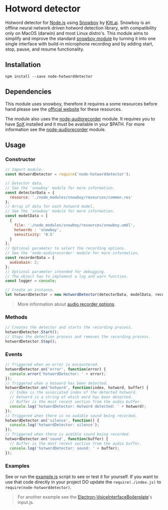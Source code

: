 # Hotword detector
Hotword detector for [Node.js](https://nodejs.org/) using [Snowboy](https://snowboy.kitt.ai/) by [Kitt.ai](https://kitt.ai/). Snowboy is an offline neural network driven hotword detection library, with compatibility only on MacOS (darwin) and most Linux distro's. This module aims to simplify and improve the standard [snowboy module](https://github.com/Kitt-AI/snowboy) by turning it into one single interface with build-in microphone recording and by adding start, stop, pause, and resume functionality.

## Installation
```
npm install --save node-hotworddetector
```

## Dependencies
This module uses snowboy, therefore it requires a some resources before hand please see the [official website](https://snowboy.kitt.ai/) for these resources.

The module also uses the [node-audiorecorder](https://github.com/RedKenrok/node-audiorecorder) module. It requires you to have [SoX](http://sox.sourceforge.net/) installed and it must be available in your $PATH. For more information see the [node-audiorecorder](https://github.com/RedKenrok/node-audiorecorder) module.

## Usage

### Constructor
```javascript
// Import module.
const HotwordDetector = require('node-hotworddetector');

// Detector data.
// See the 'snowboy' module for more information.
const detectorData = {
  resource: './node_modules/snowboy/resources/common.res'
};
// Array of data for each hotword model.
// See the 'snowboy' module for more information.
const modelData = [
  {
    file: './node_modules/snowboy/resources/snowboy.umdl',
    hotwords : 'snowboy',
    sensitivity: '0.5'
  }
];
// Optional parameter to select the recording options.
// See the 'node-audiorecorder' module for more information.
const recorderData = {
  audioGain: 2;
};
// Optional parameter intended for debugging.
// The object has to implement a log and warn function.
const logger = console;

// Create an instance.
let hotwordDetector = new HotwordDetector(detectorData, modelData, recorderData, logger);
```

> More information about [audio recorder options](https://github.com/RedKenrok/node-audiorecorder#constructor).

### Methods
```javascript
// Creates the detector and starts the recording process.
hotwordDetector.Start();
// Stops the detection process and removes the recording process.
hotwordDetector.Stop();
```

### Events
```javascript
// Triggered when an error is encountered.
hotwordDetector.on('error', function(error) {
  console.error('hotwordDetector: ' + error);
});
// Triggered when a hotword has been detected.
hotwordDetector.on('hotword', function(index, hotword, buffer) {
  // Index is the associated index of the detected hotword.
  // Hotword is a string of which word has been detected.
  // Buffer is the most recent section from the audio buffer.
  console.log('hotwordDetector: Hotword detected: ' + hotword);
});
// Triggered when there is no audible sound being recorded.
hotwordDetector.on('silence', function() {
  console.log('hotwordDetector: silence');
});
// Triggered when there is audible sound being recorded.
hotwordDetector.on('sound', function(buffer) {
  // Buffer is the most recent section from the audio buffer.
  console.log('hotwordDetector: sound: ' + buffer);
});
```

### Examples
See or run the [example.js](https://github.com/RedKenrok/node-hotworddetector/blob/master/example.js) script to see or test it for yourself. If you want to use that code directly in your project DO update the ``require(./index.js)`` to ``require(node-hotworddetector)``.

> For another example see the [Electron-VoiceInterfaceBoilerplate](https://github.com/RedKenrok/Electron-VoiceInterfaceBoilerplate)'s input.js.
